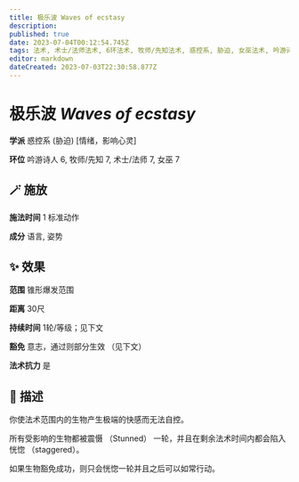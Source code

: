 ```yaml
---
title: 极乐波 Waves of ecstasy
description: 
published: true
date: 2023-07-04T00:12:54.745Z
tags: 法术, 术士/法师法术, 6环法术, 牧师/先知法术, 惑控系, 胁迫, 女巫法术, 吟游诗人法术, 7环法术, 情绪，影响心灵
editor: markdown
dateCreated: 2023-07-03T22:30:58.877Z
---
```


# **极乐波** *Waves of ecstasy*

**学派** 惑控系 (胁迫) \[情绪，影响心灵\] 

**环位** 吟游诗人 6, 牧师/先知 7, 术士/法师 7, 女巫 7

## 🪄 施放

**施法时间** 1 标准动作

**成分** 语言, 姿势

## ✨ 效果  

**范围** 锥形爆发范围

**距离** 30尺  

**持续时间** 1轮/等级；见下文 

**豁免** 意志，通过则部分生效 （见下文）

**法术抗力** 是

## 📖 描述

你使法术范围内的生物产生极端的快感而无法自控。

所有受影响的生物都被震慑 （Stunned） 一轮，并且在剩余法术时间内都会陷入恍惚 （staggered）。

如果生物豁免成功，则只会恍惚一轮并且之后可以如常行动。
    
